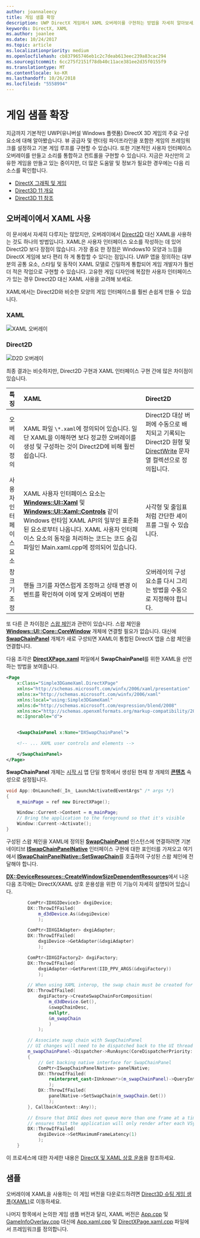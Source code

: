 ```yaml
---
author: joannaleecy
title: 게임 샘플 확장
description: UWP DirectX 게임에서 XAML 오버레이를 구현하는 방법을 자세히 알아보세요.
keywords: DirectX, XAML
ms.author: joanlee
ms.date: 10/24/2017
ms.topic: article
ms.localizationpriority: medium
ms.openlocfilehash: cb837965746eb1c2c7deab613eec239a83cac294
ms.sourcegitcommit: 6cc275f2151f78db40c11ace381ee2d35f0155f9
ms.translationtype: MT
ms.contentlocale: ko-KR
ms.lasthandoff: 10/26/2018
ms.locfileid: "5558994"
---
```

# <a name="extend-the-game-sample"></a>게임 샘플 확장

지금까지 기본적인 UWP(유니버설 Windows 플랫폼) DirectX 3D 게임의 주요 구성 요소에 대해 알아봤습니다. 뷰 공급자 및 렌더링 파이프라인을 포함한 게임의 프레임워크를 설정하고 기본 게임 루프를 구현할 수 있습니다. 또한 기본적인 사용자 인터페이스 오버레이를 만들고 소리를 통합하고 컨트롤을 구현할 수 있습니다. 지금은 자신만의 고유한 게임을 만들고 있는 중이지만, 더 많은 도움말 및 정보가 필요한 경우에는 다음 리소스를 확인합니다.

-   [DirectX 그래픽 및 게임](https://msdn.microsoft.com/library/windows/desktop/ee663274)
-   [Direct3D 11 개요](https://msdn.microsoft.com/library/windows/desktop/ff476345)
-   [Direct3D 11 참조](https://msdn.microsoft.com/library/windows/desktop/ff476147)

## <a name="using-xaml-for-the-overlay"></a>오버레이에서 XAML 사용


이 문서에서 자세히 다루지는 않았지만, 오버레이에서 [Direct2D](https://msdn.microsoft.com/library/windows/desktop/dd370990) 대신 XAML을 사용하는 것도 하나의 방법입니다. XAML은 사용자 인터페이스 요소를 작성하는 데 있어 Direct2D 보다 장점이 많습니다. 가장 중요 한 장점은 Windows10 모양과 느낌을 DirectX 게임에 보다 편리 하 게 통합할 수 있다는 점입니다. UWP 앱을 정의하는 대부분의 공통 요소, 스타일 및 동작이 XAML 모델로 긴밀하게 통합되어 게임 개발자가 훨씬 더 적은 작업으로 구현할 수 있습니다. 고유한 게임 디자인에 복잡한 사용자 인터페이스가 있는 경우 Direct2D 대신 XAML 사용을 고려해 보세요.

XAML에서는 Direct2D와 비슷한 모양의 게임 인터페이스를 훨씬 손쉽게 만들 수 있습니다.

### <a name="xaml"></a>XAML
![XAML 오버레이](./images/simple-dx-game-extend-xaml.PNG)

### <a name="direct2d"></a>Direct2D
![D2D 오버레이](./images/simple-dx-game-extend-d2d.PNG)

최종 결과는 비슷하지만, Direct2D 구현과 XAML 인터페이스 구현 간에 많은 차이점이 있습니다.

특징 | XAML| Direct2D
:----------|:----------- | :-----------
오버레이 정의 | XAML 파일 `\*.xaml`에 정의되어 있습니다. 일단 XAML을 이해하면 보다 정교한 오버레이를 생성 및 구성하는 것이 Direct2D에 비해 훨씬 쉽습니다.| Direct2D 대상 버퍼에 수동으로 배치되고 기록되는 Direct2D 원형 및 [DirectWrite](https://msdn.microsoft.com/library/windows/desktop/dd368038) 문자열 컬렉션으로 정의됩니다. 
사용자 인터페이스 요소 | XAML 사용자 인터페이스 요소는 [**Windows::UI::Xaml**](https://msdn.microsoft.com/library/windows/apps/br209045) 및 [**Windows::UI::Xaml::Controls**](https://msdn.microsoft.com/library/windows/apps/br227716) 같이 Windows 런타임 XAML API의 일부인 표준화된 요소로부터 나옵니다. XAML 사용자 인터페이스 요소의 동작을 처리하는 코드는 코드 숨김 파일인 Main.xaml.cpp에 정의되어 있습니다. | 사각형 및 줄임표처럼 간단한 셰이프를 그릴 수 있습니다.
창 크기 조정 | 핸들 크기를 자연스럽게 조정하고 상태 변경 이벤트를 확인하여 이에 맞게 오버레이 변환 | 오버레이의 구성 요소를 다시 그리는 방법을 수동으로 지정해야 합니다.


또 다른 큰 차이점은 [스왑 체인](https://docs.microsoft.com/windows/uwp/graphics-concepts/swap-chains)과 관련이 있습니다. 스왑 체인을 [**Windows::UI::Core::CoreWindow**](https://docs.microsoft.com/uwp/api/windows.ui.core.corewindow) 개체에 연결할 필요가 없습니다. 대신에 [**SwapChainPanel**](https://docs.microsoft.com/uwp/api/windows.ui.xaml.controls.swapchainpanel) 개체가 새로 구성되면 XAML이 통합된 DirectX 앱을 스왑 체인을 연결합니다. 

다음 조각은 [**DirectXPage.xaml**](https://github.com/Microsoft/Windows-universal-samples/blob/6370138b150ca8a34ff86de376ab6408c5587f5d/Samples/Simple3DGameXaml/cpp/DirectXPage.xaml) 파일에서 **SwapChainPanel**를 위한 XAML을 선언하는 방법을 보여줍니다.
```xml
<Page
    x:Class="Simple3DGameXaml.DirectXPage"
    xmlns="http://schemas.microsoft.com/winfx/2006/xaml/presentation"
    xmlns:x="http://schemas.microsoft.com/winfx/2006/xaml"
    xmlns:local="using:Simple3DGameXaml"
    xmlns:d="http://schemas.microsoft.com/expression/blend/2008"
    xmlns:mc="http://schemas.openxmlformats.org/markup-compatibility/2006"
    mc:Ignorable="d">


    <SwapChainPanel x:Name="DXSwapChainPanel">

    <!-- ... XAML user controls and elements -->

    </SwapChainPanel>
</Page>
```

**SwapChainPanel** 개체는 [시작 시](https://github.com/Microsoft/Windows-universal-samples/blob/6370138b150ca8a34ff86de376ab6408c5587f5d/Samples/Simple3DGameXaml/cpp/App.xaml.cpp#L45-L51) 앱 단일 항목에서 생성된 현재 창 개체의 [**콘텐츠**](https://docs.microsoft.com/uwp/api/Windows.UI.Xaml.Window.Content) 속성으로 설정됩니다.

```cpp
void App::OnLaunched(_In_ LaunchActivatedEventArgs^ /* args */)
{
    m_mainPage = ref new DirectXPage();

    Window::Current->Content = m_mainPage;
    // Bring the application to the foreground so that it's visible
    Window::Current->Activate();
}
```


구성된 스왑 체인을 XAML에 정의된 [**SwapChainPanel**](https://docs.microsoft.com/uwp/api/Windows.UI.Xaml.Controls.SwapChainPanel) 인스턴스에 연결하려면 기본 네이티브 [**ISwapChainPanelNative**](https://msdn.microsoft.com/library/dn302143) 인터페이스 구현에 대한 포인터를 가져오고 여기에서 [**ISwapChainPanelNative::SetSwapChain**](https://msdn.microsoft.com/library/windows/desktop/dn302144)를 호출하여 구성된 스왑 체인에 전달해야 합니다. 

[**DX::DeviceResources::CreateWindowSizeDependentResources**](https://github.com/Microsoft/Windows-universal-samples/blob/6370138b150ca8a34ff86de376ab6408c5587f5d/Samples/Simple3DGameXaml/cpp/Common/DeviceResources.cpp#L218-L521)에서 나온 다음 조각에는 DirectX/XAML 상호 운용성을 위한 이 기능이 자세히 설명되어 있습니다.

```cpp
        ComPtr<IDXGIDevice3> dxgiDevice;
        DX::ThrowIfFailed(
            m_d3dDevice.As(&dxgiDevice)
            );

        ComPtr<IDXGIAdapter> dxgiAdapter;
        DX::ThrowIfFailed(
            dxgiDevice->GetAdapter(&dxgiAdapter)
            );

        ComPtr<IDXGIFactory2> dxgiFactory;
        DX::ThrowIfFailed(
            dxgiAdapter->GetParent(IID_PPV_ARGS(&dxgiFactory))
            );

        // When using XAML interop, the swap chain must be created for composition.
        DX::ThrowIfFailed(
            dxgiFactory->CreateSwapChainForComposition(
                m_d3dDevice.Get(),
                &swapChainDesc,
                nullptr,
                &m_swapChain
                )
            );

        // Associate swap chain with SwapChainPanel
        // UI changes will need to be dispatched back to the UI thread
        m_swapChainPanel->Dispatcher->RunAsync(CoreDispatcherPriority::High, ref new DispatchedHandler([=]()
        {
            // Get backing native interface for SwapChainPanel
            ComPtr<ISwapChainPanelNative> panelNative;
            DX::ThrowIfFailed(
                reinterpret_cast<IUnknown*>(m_swapChainPanel)->QueryInterface(IID_PPV_ARGS(&panelNative))
                );
            DX::ThrowIfFailed(
                panelNative->SetSwapChain(m_swapChain.Get())
                );
        }, CallbackContext::Any));

        // Ensure that DXGI does not queue more than one frame at a time. This both reduces latency and
        // ensures that the application will only render after each VSync, minimizing power consumption.
        DX::ThrowIfFailed(
            dxgiDevice->SetMaximumFrameLatency(1)
            );
    }
```

이 프로세스에 대한 자세한 내용은 [DirectX 및 XAML 상호 운용](directx-and-xaml-interop.md)을 참조하세요.

## <a name="sample"></a>샘플

오버레이에 XAML을 사용하는 이 게임 버전을 다운로드하려면 [Direct3D 슈팅 게임 샘플(XAML)](https://github.com/Microsoft/Windows-universal-samples/tree/master/Samples/Simple3DGameXaml)로 이동하세요.


나머지 항목에서 논의한 게임 샘플 버전과 달리, XAML 버전은 [App.cpp](https://github.com/Microsoft/Windows-universal-samples/blob/6370138b150ca8a34ff86de376ab6408c5587f5d/Samples/Simple3DGameDX/cpp/App.cpp) 및 [GameInfoOverlay.cpp](https://github.com/Microsoft/Windows-universal-samples/blob/6370138b150ca8a34ff86de376ab6408c5587f5d/Samples/Simple3DGameDX/cpp/GameInfoOverlay.cpp) 대신에 [App.xaml.cpp](https://github.com/Microsoft/Windows-universal-samples/blob/6370138b150ca8a34ff86de376ab6408c5587f5d/Samples/Simple3DGameXaml/cpp/App.xaml.cpp) 및 [DirectXPage.xaml.cpp](https://github.com/Microsoft/Windows-universal-samples/blob/6370138b150ca8a34ff86de376ab6408c5587f5d/Samples/Simple3DGameXaml/cpp/DirectXPage.xaml.cpp) 파일에서 프레임워크를 정의합니다.